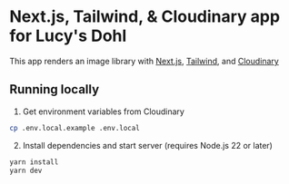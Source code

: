 # Next.js, Tailwind, & Cloudinary app for Lucy's Dohl

This app renders an image library with [Next.js](https://nextjs.com), [Tailwind](https://tailwindcss.com), and [Cloudinary](https://cloudinary.com)

## Running locally

1. Get environment variables from Cloudinary

```bash
cp .env.local.example .env.local
```

2. Install dependencies and start server (requires Node.js 22 or later)

```bash
yarn install
yarn dev
```
